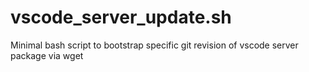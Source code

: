 # vscode_server_update.sh
Minimal bash script to bootstrap specific git revision of vscode server package via wget 
